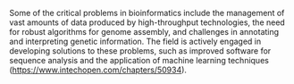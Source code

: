 Some of the critical problems in bioinformatics include the management of vast amounts of data produced by high-throughput technologies, the need for robust algorithms for genome assembly, and challenges in annotating and interpreting genetic information. The field is actively engaged in developing solutions to these problems, such as improved software for sequence analysis and the application of machine learning techniques (https://www.intechopen.com/chapters/50934).